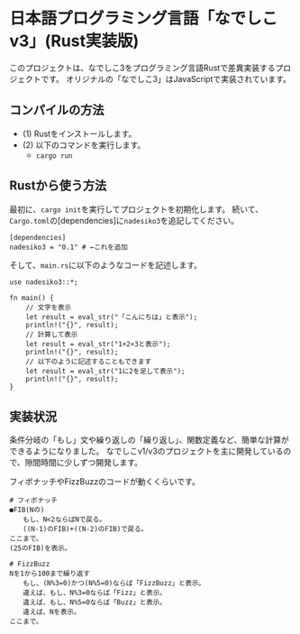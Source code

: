 # 日本語プログラミング言語「なでしこv3」(Rust実装版)

このプロジェクトは、なでしこ3をプログラミング言語Rustで差異実装するプロジェクトです。
オリジナルの「なでしこ3」はJavaScriptで実装されています。

## コンパイルの方法

- (1) Rustをインストールします。
- (2) 以下のコマンドを実行します。
  - `cargo run`

## Rustから使う方法

最初に、`cargo init`を実行してプロジェクトを初期化します。
続いて、`Cargo.toml`の[dependencies]に`nadesiko3`を追記してください。

```
[dependencies]
nadesiko3 = "0.1" # ←これを追加
```

そして、`main.rs`に以下のようなコードを記述します。

```
use nadesiko3::*;

fn main() {
    // 文字を表示
    let result = eval_str("「こんにちは」と表示");
    println!("{}", result);
    // 計算して表示
    let result = eval_str("1+2×3と表示");
    println!("{}", result);
    // 以下のように記述することもできます
    let result = eval_str("1に2を足して表示");
    println!("{}", result);
}
```

## 実装状況

条件分岐の「もし」文や繰り返しの「繰り返し」、関数定義など、簡単な計算ができるようになりました。
なでしこv1/v3のプロジェクトを主に開発しているので、隙間時間に少しずつ開発します。

フィボナッチやFizzBuzzのコードが動くくらいです。

```
# フィボナッチ
●FIB(Nの)
　　もし、N<2ならばNで戻る。
　　((N-1)のFIB)+((N-2)のFIB)で戻る。
ここまで。
(25のFIB)を表示。
```

```
# FizzBuzz
Nを1から100まで繰り返す
　　もし、(N%3=0)かつ(N%5=0)ならば「FizzBuzz」と表示。
　　違えば、もし、N%3=0ならば「Fizz」と表示。
　　違えば、もし、N%5=0ならば「Buzz」と表示。
　　違えば、Nを表示。
ここまで。
```